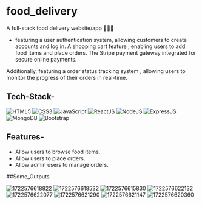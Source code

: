 # food_delivery

A full-stack food delivery website/app 🍊🍔🍹

- featuring a user authentication system, allowing customers to create accounts and log in. A shopping cart feature , enabling users to add food items and place orders. The Stripe payment gateway integrated for secure online payments.

Additionally, featuring a order status tracking system , allowing users to monitor the progress of their orders in real-time.

## Tech-Stack-

<div align="left">
<img alt="HTML5" src="https://img.shields.io/badge/html5-%23E34F26.svg?style=for-the-badge&logo=html5&logoColor=white"/>
<img alt="CSS3" src="https://img.shields.io/badge/css3-%231572B6.svg?style=for-the-badge&logo=css3&logoColor=white"/> 
<img alt="JavaScript" src="https://img.shields.io/badge/javascript-%23323330.svg?style=for-the-badge&logo=javascript&logoColor=%23F7DF1E"/>
<img alt="ReactJS" src="https://img.shields.io/badge/react-%2320232a.svg?style=for-the-badge&logo=react&logoColor=%2361DAFB"/>
<img alt="NodeJS" src="https://img.shields.io/badge/node.js-6DA55F?style=for-the-badge&logo=node.js&logoColor=white"/>
<img alt="ExpressJS" src="https://img.shields.io/badge/express.js-%23404d59.svg?style=for-the-badge&logo=express&logoColor=%2361DAFB"/>
<img alt="MongoDB" src="https://img.shields.io/badge/MongoDB-%234ea94b.svg?style=for-the-badge&logo=mongodb&logoColor=white"/>
<img alt="Bootstrap" src="https://img.shields.io/badge/bootstrap-%23563D7C.svg?style=for-the-badge&logo=bootstrap&logoColor=white"/>
</div>

## Features-

- Allow users to browse food items.
- Allow users to place orders.
- Allow admin users to manage orders.

##Some_Outputs
 
![1722576618822](https://github.com/user-attachments/assets/3b0f10b7-dcca-4afd-acaa-61d1cc842406)
![1722576618532](https://github.com/user-attachments/assets/a1fd233a-20e5-413c-a26a-5b3c553f6570)
![1722576615830](https://github.com/user-attachments/assets/62979ae3-2876-444c-8982-58e81e682b37)
![1722576622132](https://github.com/user-attachments/assets/1e013722-1b11-4f66-b53a-9f5ef7325943)
![1722576622077](https://github.com/user-attachments/assets/86865f6f-6bdf-4581-8089-23e3c03af013)
![1722576621290](https://github.com/user-attachments/assets/021a5175-87bf-460f-aae7-8198e6d7e890)
![1722576621147](https://github.com/user-attachments/assets/c5751cf1-5575-40d8-8051-206bfd274ac6)
![1722576620360](https://github.com/user-attachments/assets/2ecb23dd-9e7b-4924-b78d-072787980cf2)
